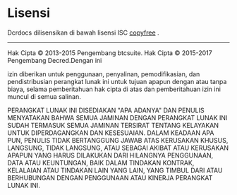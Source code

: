 # Lisensi 

Dcrdocs dilisensikan di bawah lisensi ISC [copyfree](http://copyfree.org) .

---

Hak Cipta © 2013-2015 Pengembang btcsuite. Hak Cipta © 2015-2017 Pengembang Decred.Dengan ini

izin diberikan untuk penggunaan, penyalinan, pemodifikasian, dan pendistribusian perangkat lunak ini untuk tujuan apapun dengan atau tanpa biaya, selama pemberitahuan hak cipta di atas dan pemberitahuan izin ini muncul di semua salinan.

PERANGKAT LUNAK INI DISEDIAKAN "APA ADANYA" DAN PENULIS MENYATAKAN BAHWA SEMUA JAMINAN DENGAN PERANGKAT LUNAK INI SUDAH TERMASUK SEMUA JAMINAN TERSIRAT TENTANG KELAYAKAN UNTUK DIPERDAGANGKAN DAN KESESUAIAN. DALAM KEADAAN APA PUN, PENULIS TIDAK BERTANGGUNG JAWAB ATAS KERUSAKAN KHUSUS, LANGSUNG, TIDAK LANGSUNG, ATAU SEBAGAI AKIBAT ATAU KERUSAKAN APAPUN YANG HARUS DILAKUKAN DARI HILANGNYA PENGGUNAAN, DATA ATAU KEUNTUNGAN, BAIK DALAM TINDAKAN KONTRAK, KELALAIAN ATAU TINDAKAN LAIN YANG LAIN, YANG TIMBUL DARI ATAU BERHUBUNGAN DENGAN PENGGUNAAN ATAU KINERJA PERANGKAT LUNAK INI.
